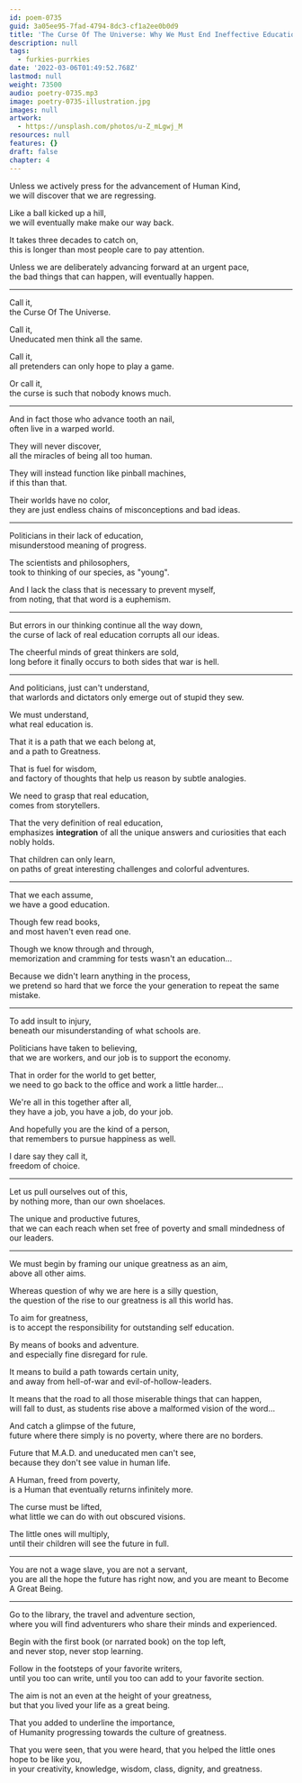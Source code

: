 ```yaml
---
id: poem-0735
guid: 3a05ee95-7fad-4794-8dc3-cf1a2ee0b0d9
title: 'The Curse Of The Universe: Why We Must End Ineffective Education'
description: null
tags:
  - furkies-purrkies
date: '2022-03-06T01:49:52.768Z'
lastmod: null
weight: 73500
audio: poetry-0735.mp3
image: poetry-0735-illustration.jpg
images: null
artwork:
  - https://unsplash.com/photos/u-Z_mLgwj_M
resources: null
features: {}
draft: false
chapter: 4
---
```


Unless we actively press for the advancement of Human Kind,\
we will discover that we are regressing.

Like a ball kicked up a hill,\
we will eventually make make our way back.

It takes three decades to catch on,\
this is longer than most people care to pay attention.

Unless we are deliberately advancing forward at an urgent pace,\
the bad things that can happen, will eventually happen.

---

Call it,\
the Curse Of The Universe.

Call it,\
Uneducated men think all the same.

Call it,\
all pretenders can only hope to play a game.

Or call it,\
the curse is such that nobody knows much.

---

And in fact those who advance tooth an nail,\
often live in a warped world.

They will never discover,\
all the miracles of being all too human.

They will instead function like pinball machines,\
if this than that.

Their worlds have no color,\
they are just endless chains of misconceptions and bad ideas.

---

Politicians in their lack of education,\
misunderstood meaning of progress.

The scientists and philosophers,\
took to thinking of our species, as "young".

And I lack the class that is necessary to prevent myself,\
from noting, that that word is a euphemism.

---

But errors in our thinking continue all the way down,\
the curse of lack of real education corrupts all our ideas.

The cheerful minds of great thinkers are sold,\
long before it finally occurs to both sides that war is hell.

---

And politicians, just can't understand,\
that warlords and dictators only emerge out of stupid they sew.

We must understand,\
what real education is.

That it is a path that we each belong at,\
and a path to Greatness.

That is fuel for wisdom,\
and factory of thoughts that help us reason by subtle analogies.

We need to grasp that real education,\
comes from storytellers.

That the very definition of real education,\
emphasizes **integration** of all the unique answers and curiosities that each nobly holds.

That children can only learn,\
on paths of great interesting challenges and colorful adventures.

---

That we each assume,\
we have a good education.

Though few read books,\
and most haven't even read one.

Though we know through and through,\
memorization and cramming for tests wasn't an education...

Because we didn't learn anything in the process,\
we pretend so hard that we force the your generation to repeat the same mistake.

---

To add insult to injury,\
beneath our misunderstanding of what schools are.

Politicians have taken to believing,\
that we are workers, and our job is to support the economy.

That in order for the world to get better,\
we need to go back to the office and work a little harder...

We're all in this together after all,\
they have a job, you have a job, do your job.

And hopefully you are the kind of a person,\
that remembers to pursue happiness as well.

I dare say they call it,\
freedom of choice.

---

Let us pull ourselves out of this,\
by nothing more, than our own shoelaces.

The unique and productive futures,\
that we can each reach when set free of poverty and small mindedness of our leaders.

---

We must begin by framing our unique greatness as an aim,\
above all other aims.

Whereas question of why we are here is a silly question,\
the question of the rise to our greatness is all this world has.

To aim for greatness,\
is to accept the responsibility for outstanding self education.

By means of books and adventure.\
and especially fine disregard for rule.

It means to build a path towards certain unity,\
and away from hell-of-war and evil-of-hollow-leaders.

It means that the road to all those miserable things that can happen,\
will fall to dust, as students rise above a malformed vision of the word...

And catch a glimpse of the future,\
future where there simply is no poverty, where there are no borders.

Future that M.A.D. and uneducated men can't see,\
because they don't see value in human life.

A Human, freed from poverty,\
is a Human that eventually returns infinitely more.

The curse must be lifted,\
what little we can do with out obscured visions.

The little ones will multiply,\
until their children will see the future in full.

---

You are not a wage slave, you are not a servant,\
you are all the hope the future has right now, and you are meant to Become A Great Being.

---

Go to the library, the travel and adventure section,\
where you will find adventurers who share their minds and experienced.

Begin with the first book (or narrated book) on the top left,\
and never stop, never stop learning.

Follow in the footsteps of your favorite writers,\
until you too can write, until you too can add to your favorite section.

The aim is not an even at the height of your greatness,\
but that you lived your life as a great being.

That you added to underline the importance,\
of Humanity progressing towards the culture of greatness.

That you were seen, that you were heard, that you helped the little ones hope to be like you,\
in your creativity, knowledge, wisdom, class, dignity, and greatness.
